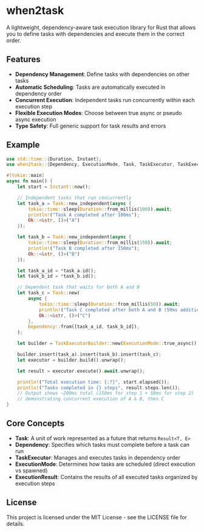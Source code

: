 # when2task

A lightweight, dependency-aware task execution library for Rust that allows you to define tasks with dependencies and execute them in the correct order.

## Features

- **Dependency Management**: Define tasks with dependencies on other tasks
- **Automatic Scheduling**: Tasks are automatically executed in dependency order
- **Concurrent Execution**: Independent tasks run concurrently within each execution step
- **Flexible Execution Modes**: Choose between true async or pseudo async execution
- **Type Safety**: Full generic support for task results and errors

## Example

```rust
use std::time::{Duration, Instant};
use when2task::{Dependency, ExecutionMode, Task, TaskExecutor, TaskExecutorBuilder};

#[tokio::main]
async fn main() {
    let start = Instant::now();

    // Independent tasks that run concurrently
    let task_a = Task::new_independent(async {
        tokio::time::sleep(Duration::from_millis(100)).await;
        println!("Task A completed after 100ms");
        Ok::<&str, ()>("A")
    });

    let task_b = Task::new_independent(async {
        tokio::time::sleep(Duration::from_millis(150)).await;
        println!("Task B completed after 150ms");
        Ok::<&str, ()>("B")
    });

    let task_a_id = *task_a.id();
    let task_b_id = *task_b.id();

    // Dependent task that waits for both A and B
    let task_c = Task::new(
        async {
            tokio::time::sleep(Duration::from_millis(50)).await;
            println!("Task C completed after both A and B (50ms additional)");
            Ok::<&str, ()>("C")
        },
        Dependency::from([task_a_id, task_b_id]),
    );

    let builder = TaskExecutorBuilder::new(ExecutionMode::true_async());

    builder.insert(task_a).insert(task_b).insert(task_c);
    let executor = builder.build().unwrap();

    let result = executor.execute().await.unwrap();

    println!("Total execution time: {:?}", start.elapsed());
    println!("Tasks completed in {} steps", result.steps.len());
    // Output shows ~200ms total (150ms for step 1 + 50ms for step 2)
    // demonstrating concurrent execution of A & B, then C
}
```

## Core Concepts

- **Task**: A unit of work represented as a future that returns `Result<T, E>`
- **Dependency**: Specifies which tasks must complete before a task can run
- **TaskExecutor**: Manages and executes tasks in dependency order
- **ExecutionMode**: Determines how tasks are scheduled (direct execution vs spawned)
- **ExecutionResult**: Contains the results of all executed tasks organized by execution steps

## License

This project is licensed under the MIT License - see the LICENSE file for details.
